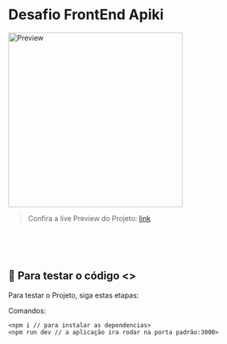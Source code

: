 # Desafio FrontEnd Apiki

<img src="https://i.imgur.com/j2XPvoe.gif" height="350px" alt="Preview">

> Confira a live Preview do Projeto: <a href ="/">link</a>

<br>
<br>
<br>

## 🚀 Para testar o código <>

Para testar o Projeto, siga estas etapas:

Comandos:
```
<npm i // para instalar as dependencias>
<npm run dev // a aplicação ira rodar na porta padrão:3000>
```
</br>
</br>
</br>
</br>